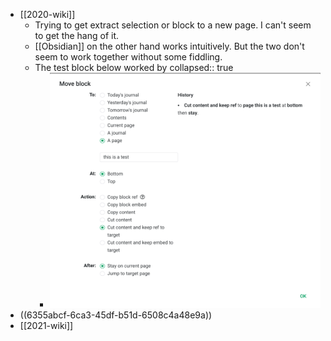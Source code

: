 - [[2020-wiki]]
	- Trying to get extract selection or block to a new page. I can't seem to get the hang of it.
	- [[Obsidian]] on the other hand works intuitively. But the two don't seem to work together without some fiddling.
	- The test block below worked by
	  collapsed:: true
		- ![image.png](../assets/image_1666560156049_0.png)
- ((6355abcf-6ca3-45df-b51d-6508c4a48e9a))
- [[2021-wiki]]